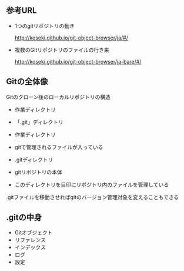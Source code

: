 ## 参考URL

- 1つのgitリポジトリの動き

  http://koseki.github.io/git-object-browser/ja/#/

- 複数のGitリポジトリのファイルの行き来

  http://koseki.github.io/git-object-browser/ja-bare/#/

## Gitの全体像

Gitのクローン後のローカルリポジトリの構造
 - 作業ディレクトリ
 - 「.git」ディレクトリ

- 作業ディレクトリ
 - gitで管理されるファイルが入っている

- .gitディレクトリ
 - gitリポジトリの本体
 - このディレクトリを目印にリポジトリ内のファイルを管理している

.gitファイルを移動させればgitのバージョン管理対象を変えることもできる


## .gitの中身
- Gitオブジェクト
- リファレンス
- インデックス
- ログ
- 設定
